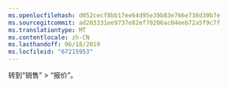 ```yaml
---
ms.openlocfilehash: d052cecf8bb17ee64d95e39b83e766e738d30b7e
ms.sourcegitcommit: ad203331ee9737e82ef70206ac04eeb72a5f9c7f
ms.translationtype: MT
ms.contentlocale: zh-CN
ms.lasthandoff: 06/18/2019
ms.locfileid: "67215953"
---
```

转到“销售” > “报价”。